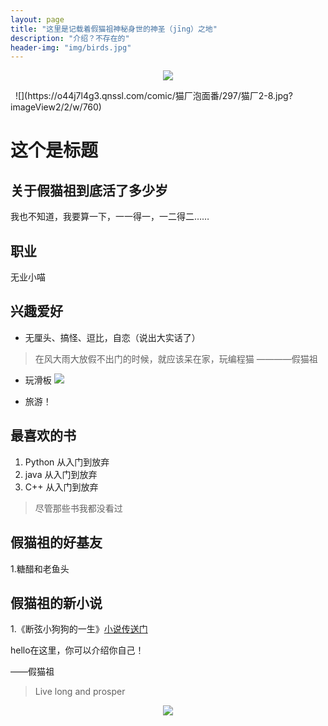 ```yaml
---
layout: page
title: "这里是记载着假猫祖神秘身世的神圣（jīng）之地"
description: "介绍？不存在的"
header-img: "img/birds.jpg"
---
```


<center>
    <p><img src="https://timgsa.baidu.com/timg?image&quality=80&size=b9999_10000&sec=1509860055100&di=94737be380c453c16e4b06033671c765&imgtype=0&src=http%3A%2F%2Fimg2.ctoutiao.com%2Fuploads%2F2017%2F05%2F16%2F0639dfb80069678cfd405deb2d28a39d.jpg" align="center"></p>
  </center>
  
![](https://o44j7l4g3.qnssl.com/comic/猫厂泡面番/297/猫厂2-8.jpg?imageView2/2/w/760)


# 这个是标题

## 关于假猫祖到底活了多少岁
我也不知道，我要算一下，一一得一，一二得二……

## 职业
无业小喵

## 兴趣爱好
* 无厘头、搞怪、逗比，自恋（说出大实话了）
> 在风大雨大放假不出门的时候，就应该呆在家，玩编程猫 ————假猫祖

* 玩滑板
![](https://timgsa.baidu.com/timg?image&quality=80&size=b9999_10000&sec=1509861171092&di=d9f56df3293109787b4c9fb55ed99032&imgtype=0&src=http%3A%2F%2Fimages.vsuch.com%2Fhome%2Fupload%2Fbrand_topic%2FCR-c2CICsuH2IeR.jpg)

* 旅游！

## 最喜欢的书
1. Python 从入门到放弃
2. java 从入门到放弃
3. C++ 从入门到放弃
> 尽管那些书我都没看过

## 假猫祖的好基友
1.糖醋和老鱼头

## 假猫祖的新小说
1.《断弦小狗狗的一生》[小说传送门](https://www.codemao.cn/wiki/novel/cover/4199)


hello在这里，你可以介绍你自己！

——假猫祖

> Live long and prosper

<center>
    <p><img src="http://dreamofbook.qiniudn.com/hacker.png" align="center"></p>
</center>
